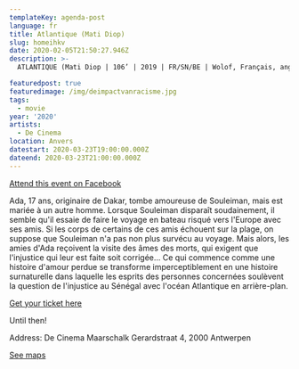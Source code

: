 ```yaml
---
templateKey: agenda-post
language: fr
title: Atlantique (Mati Diop)
slug: homeihkv
date: 2020-02-05T21:50:27.946Z
description: >-
  ATLANTIQUE (Mati Diop | 106’ | 2019 | FR/SN/BE | Wolof, Français, anglais, arabe parlé NL ST).

featuredpost: true
featuredimage: /img/deimpactvanracisme.jpg
tags:
  - movie
year: '2020'
artists:
  - De Cinema
location: Anvers
datestart: 2020-03-23T19:00:00.000Z
dateend: 2020-03-23T21:00:00.000Z
---
```

[Attend this event on Facebook](https://www.facebook.com/events/2968219436562609/)

Ada, 17 ans, originaire de Dakar, tombe amoureuse de Souleiman, mais est mariée à un autre homme. Lorsque Souleiman disparaît soudainement, il semble qu'il essaie de faire le voyage en bateau risqué vers l'Europe avec ses amis. Si les corps de certains de ces amis échouent sur la plage, on suppose que Souleiman n'a pas non plus survécu au voyage. Mais alors, les amies d'Ada reçoivent la visite des âmes des morts, qui exigent que l'injustice qui leur est faite soit corrigée... Ce qui commence comme une histoire d'amour perdue se transforme imperceptiblement en une histoire surnaturelle dans laquelle les esprits des personnes concernées soulèvent la question de l'injustice au Sénégal avec l'océan Atlantique en arrière-plan.


[Get your ticket here](https://apps.ticketmatic.com/widgets/villanella/flow/decinema?event=339361879950&l=nl&_ga=2.30690043.556322327.1582141532-1325261942.1566201712&fbclid=IwAR2t1i0joKaE0HzW2tFoYTurftdj81GZLkzfTwbMWDWjEUiZphMXoYAWy4M#!/addtickets)

Until then!

Address: De Cinema
Maarschalk Gerardstraat 4, 2000 Antwerpen

[See maps](https://goo.gl/maps/EWtf3hHPXwGVqt6S8)
